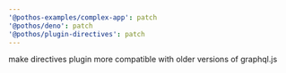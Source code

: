 ```yaml
---
'@pothos-examples/complex-app': patch
'@pothos/deno': patch
'@pothos/plugin-directives': patch
---
```


make directives plugin more compatible with older versions of graphql.js
